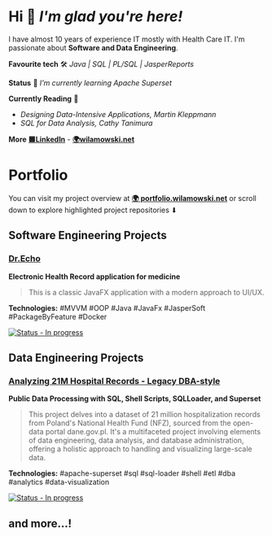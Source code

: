 # Hi 👋 *I'm glad you're here!*
I have almost 10 years of experience IT mostly with Health Care IT.
I'm passionate about **Software and Data Engineering**. 

**Favourite tech** 🛠 _Java | SQL | PL/SQL | JasperReports_

**Status** 🌱 _I’m currently learning Apache Superset_

**Currently Reading** 📔
- _Designing Data-Intensive Applications, Martin Kleppmann_
- _SQL for Data Analysis, Cathy Tanimura_

**More**
[**🟦LinkedIn**](https://www.linkedin.com/in/wilamowski/) - [**🌍wilamowski.net**](https://wilamowski.net)

# Portfolio
You can visit my project overview at [**🌍 portfolio.wilamowski.net**](https://portfolio.wilamowski.net)
or scroll down to explore highlighted project repositories ⬇
## Software Engineering Projects
### [Dr.Echo](https://github.com/szwrk/DrEcho)
**Electronic Health Record application for medicine**  
> This is a classic JavaFX application with a modern approach to UI/UX. 

**Technologies:** #MVVM #OOP #Java #JavaFx #JasperSoft #PackageByFeature #Docker

[![Status - In progress](https://img.shields.io/badge/Status-In_progress-yellow)](https://)

## Data Engineering Projects
### [Analyzing 21M Hospital Records - Legacy DBA-style](https://github.com/szwrk/nfz-hospitalization-data)
**Public Data Processing with SQL, Shell Scripts, SQLLoader, and Superset**  
> This project delves into a dataset of 21 million hospitalization records from Poland's National Health Fund (NFZ), sourced from the open-data portal dane.gov.pl. It's a multifaceted project involving elements of data engineering, data analysis, and database administration, offering a holistic approach to handling and visualizing large-scale data.

**Technologies:** #apache-superset #sql #sql-loader #shell #etl #dba #analytics #data-visualization

[![Status - In progress](https://img.shields.io/badge/Status-In_progress-yellow)](https://)
## and more...!
